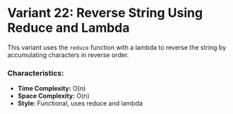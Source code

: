 # Variant 22: Reverse String Using Reduce and Lambda

This variant uses the `reduce` function with a lambda to reverse the string by accumulating characters in reverse order.

### Characteristics:
- **Time Complexity:** O(n)
- **Space Complexity:** O(n)
- **Style:** Functional, uses reduce and lambda
